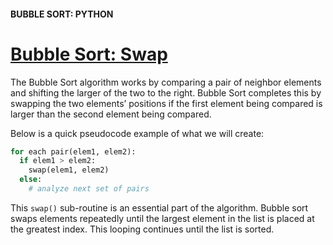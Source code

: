 #### BUBBLE SORT: PYTHON

# [Bubble Sort: Swap](https://www.codecademy.com/courses/sorting-algorithms/lessons/bubble-sort-python/exercises/bubble-sort-python-swap)

The Bubble Sort algorithm works by comparing a pair of neighbor elements and shifting the larger of the two to the right. 
Bubble Sort completes this by swapping the two elements’ positions if the first element being compared is larger than the second element being compared.

Below is a quick pseudocode example of what we will create:
```python
for each pair(elem1, elem2):
  if elem1 > elem2:
    swap(elem1, elem2)
  else:
    # analyze next set of pairs
```
This `swap()` sub-routine is an essential part of the algorithm. 
Bubble sort swaps elements repeatedly until the largest element in the list is placed at the greatest index. 
This looping continues until the list is sorted.



